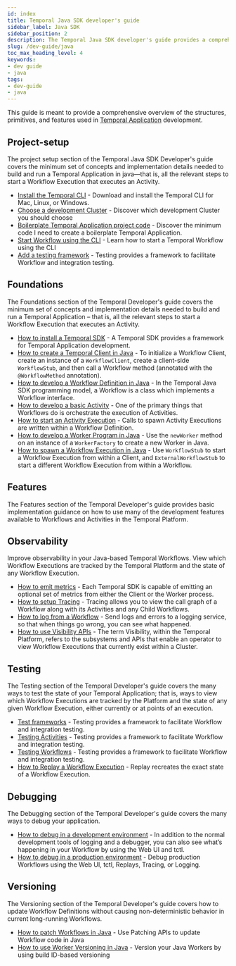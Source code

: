 ```yaml
---
id: index
title: Temporal Java SDK developer's guide
sidebar_label: Java SDK
sidebar_position: 2
description: The Temporal Java SDK developer's guide provides a comprehensive overview of the structures, primitives, and features used in Temporal Application development.
slug: /dev-guide/java
toc_max_heading_level: 4
keywords:
- dev guide
- java
tags:
- dev-guide
- java
---
```


<!-- THIS FILE IS GENERATED. DO NOT EDIT THIS FILE DIRECTLY -->

This guide is meant to provide a comprehensive overview of the structures, primitives, and features used in [Temporal Application](/temporal#temporal-application) development.

## Project-setup

The project setup section of the Temporal Java SDK Developer's guide covers the minimum set of concepts and implementation details needed to build and run a Temporal Application in java—that is, all the relevant steps to start a Workflow Execution that executes an Activity.

- [Install the Temporal CLI](/dev-guide/java/project-setup#install-cli) - Download and install the Temporal CLI for Mac, Linux, or Windows.
- [Choose a development Cluster](/dev-guide/java/project-setup#choose-dev-cluster) - Discover which development Cluster you should choose
- [Boilerplate Temporal Application project code](/dev-guide/java/project-setup#boilerplate-project) - Discover the minimum code I need to create a boilerplate Temporal Application.
- [Start Workflow using the CLI](/dev-guide/java/project-setup#start-workflow) - Learn how to start a Temporal Workflow using the CLI
- [Add a testing framework](/dev-guide/java/project-setup#test-framework) - Testing provides a framework to facilitate Workflow and integration testing.

## Foundations

The Foundations section of the Temporal Developer's guide covers the minimum set of concepts and implementation details needed to build and run a Temporal Application – that is, all the relevant steps to start a Workflow Execution that executes an Activity.

- [How to install a Temporal SDK](/dev-guide/java/foundations#install-a-temporal-sdk) - A Temporal SDK provides a framework for Temporal Application development.
- [How to create a Temporal Client in Java](/dev-guide/java/foundations#connect-to-a-dev-cluster) - To initialize a Workflow Client, create an instance of a `WorkflowClient`, create a client-side `WorkflowStub`, and then call a Workflow method (annotated with the `@WorkflowMethod` annotation).
- [How to develop a Workflow Definition in Java](/dev-guide/java/foundations#develop-workflows) - In the Temporal Java SDK programming model, a Workflow is a class which implements a Workflow interface.
- [How to develop a basic Activity](/dev-guide/java/foundations#develop-activities) - One of the primary things that Workflows do is orchestrate the execution of Activities.
- [How to start an Activity Execution](/dev-guide/java/foundations#activity-execution) - Calls to spawn Activity Executions are written within a Workflow Definition.
- [How to develop a Worker Program in Java](/dev-guide/java/foundations#run-a-dev-worker) - Use the `newWorker` method on an instance of a `WorkerFactory` to create a new Worker in Java.
- [How to spawn a Workflow Execution in Java](/dev-guide/java/foundations#start-workflow-execution) - Use `WorkflowStub` to start a Workflow Execution from within a Client, and `ExternalWorkflowStub` to start a different Workflow Execution from within a Workflow.

## Features

The Features section of the Temporal Developer's guide provides basic implementation guidance on how to use many of the development features available to Workflows and Activities in the Temporal Platform.

## Observability

Improve observability in your Java-based Temporal Workflows. View which Workflow Executions are tracked by the Temporal Platform and the state of any Workflow Execution.

- [How to emit metrics](/dev-guide/java/observability#metrics) - Each Temporal SDK is capable of emitting an optional set of metrics from either the Client or the Worker process.
- [How to setup Tracing](/dev-guide/java/observability#tracing) - Tracing allows you to view the call graph of a Workflow along with its Activities and any Child Workflows.
- [How to log from a Workflow](/dev-guide/java/observability#logging) - Send logs and errors to a logging service, so that when things go wrong, you can see what happened.
- [How to use Visibility APIs](/dev-guide/java/observability#visibility) - The term Visibility, within the Temporal Platform, refers to the subsystems and APIs that enable an operator to view Workflow Executions that currently exist within a Cluster.

## Testing

The Testing section of the Temporal Developer's guide covers the many ways to test the state of your Temporal Application; that is, ways to view which Workflow Executions are tracked by the Platform and the state of any given Workflow Execution, either currently or at points of an execution.

- [Test frameworks](/dev-guide/java/testing#test-frameworks) - Testing provides a framework to facilitate Workflow and integration testing.
- [Testing Activities](/dev-guide/java/testing#test-activities) - Testing provides a framework to facilitate Workflow and integration testing.
- [Testing Workflows](/dev-guide/java/testing#test-workflows) - Testing provides a framework to facilitate Workflow and integration testing.
- [How to Replay a Workflow Execution](/dev-guide/java/testing#replay) - Replay recreates the exact state of a Workflow Execution.

## Debugging

The Debugging section of the Temporal Developer's guide covers the many ways to debug your application.

- [How to debug in a development environment](/dev-guide/java/debugging#debug-in-a-development-environment) - In addition to the normal development tools of logging and a debugger, you can also see what’s happening in your Workflow by using the Web UI and tctl.
- [How to debug in a production environment](/dev-guide/java/debugging#debug-in-a-production-environment) - Debug production Workflows using the Web UI, tctl, Replays, Tracing, or Logging.

## Versioning

The Versioning section of the Temporal Developer's guide covers how to update Workflow Definitions without causing non-deterministic behavior in current long-running Workflows.

- [How to patch Workflows in Java](/dev-guide/java/versioning#patching) - Use Patching APIs to update Workflow code in Java
- [How to use Worker Versioning in Java](/dev-guide/java/versioning#worker-versioning) - Version your Java Workers by using build ID-based versioning

